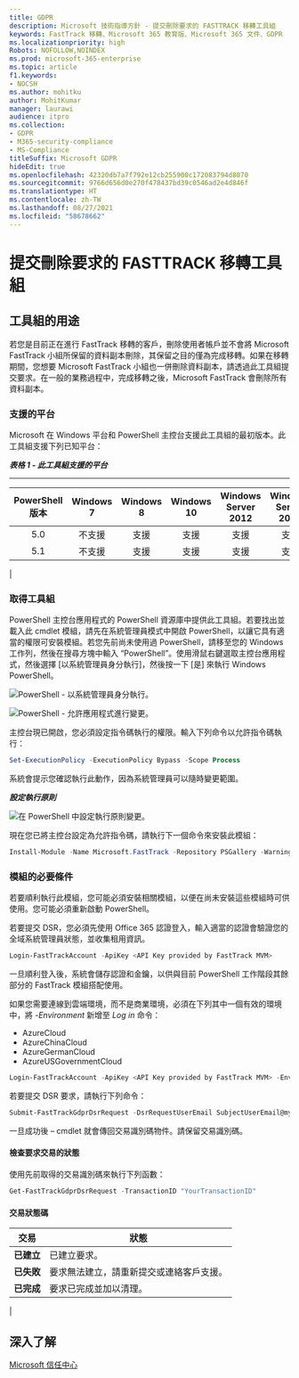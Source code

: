 ```yaml
---
title: GDPR
description: Microsoft 技術指導方針 - 提交刪除要求的 FASTTRACK 移轉工具組
keywords: FastTrack 移轉、Microsoft 365 教育版、Microsoft 365 文件、GDPR
ms.localizationpriority: high
Robots: NOFOLLOW,NOINDEX
ms.prod: microsoft-365-enterprise
ms.topic: article
f1.keywords:
- NOCSH
ms.author: mohitku
author: MohitKumar
manager: laurawi
audience: itpro
ms.collection:
- GDPR
- M365-security-compliance
- MS-Compliance
titleSuffix: Microsoft GDPR
hideEdit: true
ms.openlocfilehash: 42320db7a7f792e12cb255900c172083794d8070
ms.sourcegitcommit: 9766d656d0e270f478437bd39c0546ad2e4d846f
ms.translationtype: HT
ms.contentlocale: zh-TW
ms.lasthandoff: 08/27/2021
ms.locfileid: "58678662"
---
```

# <a name="fasttrack-migration-toolset-for-submitting-delete-request"></a>提交刪除要求的 FASTTRACK 移轉工具組

## <a name="toolset-purpose"></a>工具組的用途

若您是目前正在進行 FastTrack 移轉的客戶，刪除使用者帳戶並不會將 Microsoft FastTrack 小組所保留的資料副本刪除，其保留之目的僅為完成移轉。如果在移轉期間，您想要 Microsoft FastTrack 小組也一併刪除資料副本，請透過此工具組提交要求。在一般的業務過程中，完成移轉之後，Microsoft FastTrack 會刪除所有資料副本。

### <a name="supported-platforms"></a>支援的平台

Microsoft 在 Windows 平台和 PowerShell 主控台支援此工具組的最初版本。此工具組支援下列已知平台：

***表格 1 - 此工具組支援的平台***

****

|PowerShell 版本|Windows 7|Windows 8|Windows 10|Windows Server 2012|Windows Server 2016|
|:---:|:---:|:---:|:---:|:---:|:---:|
|5.0|不支援|支援|支援|支援|支援|
|5.1|不支援|支援|支援|支援|支援|
|

### <a name="obtaining-the-toolset"></a>取得工具組

PowerShell 主控台應用程式的 PowerShell 資源庫中提供此工具組。若要找出並載入此 cmdlet 模組，請先在系統管理員模式中開啟 PowerShell，以讓它具有適當的權限可安裝模組。若您先前尚未使用過 PowerShell，請移至您的 Windows 工作列，然後在搜尋方塊中輸入 “PowerShell”。使用滑鼠右鍵選取主控台應用程式，然後選擇 [以系統管理員身分執行]，然後按一下 [是] 來執行 Windows PowerShell。

![PowerShell - 以系統管理員身分執行。](../media/fasttrack-powershell_image.png)

![PowerShell - 允許應用程式進行變更。](../media/fasttrack-run-powershell_image.png)

主控台現已開啟，您必須設定指令碼執行的權限。輸入下列命令以允許指令碼執行：

```powershell
Set-ExecutionPolicy -ExecutionPolicy Bypass -Scope Process
```

系統會提示您確認執行此動作，因為系統管理員可以隨時變更範圍。

***設定執行原則***

![在 PowerShell 中設定執行原則變更。](../media/powershell-set-execution-policy_image.png)

現在您已將主控台設定為允許指令碼，請執行下一個命令來安裝此模組：

```powershell
Install-Module -Name Microsoft.FastTrack -Repository PSGallery -WarningAction SilentlyContinue -Force
```

### <a name="prerequisites-for-module"></a>模組的必要條件

若要順利執行此模組，您可能必須安裝相關模組，以便在尚未安裝這些模組時可供使用。您可能必須重新啟動 PowerShell。

若要提交 DSR，您必須先使用 Office 365 認證登入，輸入適當的認證會驗證您的全域系統管理員狀態，並收集租用資訊。

```powershell
Login-FastTrackAccount -ApiKey <API Key provided by FastTrack MVM>
```

一旦順利登入後，系統會儲存認證和金鑰，以供與目前 PowerShell 工作階段其餘部分的 FastTrack 模組搭配使用。

如果您需要連線到雲端環境，而不是商業環境，必須在下列其中一個有效的環境中，將 *-Environment* 新增至 *Log in* 命令：

- AzureCloud
- AzureChinaCloud
- AzureGermanCloud
- AzureUSGovernmentCloud

```powershell
Login-FastTrackAccount -ApiKey <API Key provided by FastTrack MVM> -Environment <cloud environment>
```

若要提交 DSR 要求，請執行下列命令：

```powershell
Submit-FastTrackGdprDsrRequest -DsrRequestUserEmail SubjectUserEmail@mycompany.com
```

一旦成功後 – cmdlet 就會傳回交易識別碼物件。請保留交易識別碼。

#### <a name="checking-the-status-of-a-request-transaction"></a>檢查要求交易的狀態

使用先前取得的交易識別碼來執行下列函數：

```powershell
Get-FastTrackGdprDsrRequest -TransactionID "YourTransactionID"
```

#### <a name="transaction-status-codes"></a>交易狀態碼

|交易|狀態|
|---|---|
|**已建立**|已建立要求。|
|**已失敗**|要求無法建立，請重新提交或連絡客戶支援。|
|**已完成**|要求已完成並加以清理。|
|

<!-- original version: **Created**  Request has been created<br/>**Failed** Request failed to create, please resubmit, or contact support<br/>**Completed** Request has been completed and sanitized -->

## <a name="learn-more"></a>深入了解

[Microsoft 信任中心](https://www.microsoft.com/trust-center/privacy/gdpr-overview)

